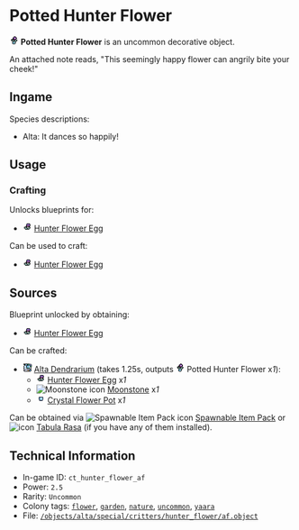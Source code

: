# Potted Hunter Flower

<img src="https://raw.githubusercontent.com/Ceterai/Enternia/main/objects/alta/special/critters/hunter_flower/icon.png" alt="Potted Hunter Flower icon" loading="lazy" height="16px" width="auto" /> **Potted Hunter Flower** is an uncommon decorative object.

An attached note reads, "This seemingly happy flower can angrily bite your cheek!"

## Ingame

Species descriptions:

- Alta: It dances so happily!

## Usage

### Crafting

Unlocks blueprints for:

- <img src="https://raw.githubusercontent.com/Ceterai/Enternia/main/items/active/alta/spawners/critters/ct_hunter_flower_egg.png" alt="Hunter Flower Egg icon" loading="lazy" height="16px" width="auto" /> [Hunter Flower Egg](https://ceterai.github.io/MyEnternia/Wiki/HunterFlowerEgg)

Can be used to craft:

- <img src="https://raw.githubusercontent.com/Ceterai/Enternia/main/items/active/alta/spawners/critters/ct_hunter_flower_egg.png" alt="Hunter Flower Egg icon" loading="lazy" height="16px" width="auto" /> [Hunter Flower Egg](https://ceterai.github.io/MyEnternia/Wiki/HunterFlowerEgg)

## Sources

Blueprint unlocked by obtaining:

- <img src="https://raw.githubusercontent.com/Ceterai/Enternia/main/items/active/alta/spawners/critters/ct_hunter_flower_egg.png" alt="Hunter Flower Egg icon" loading="lazy" height="16px" width="auto" /> [Hunter Flower Egg](https://ceterai.github.io/MyEnternia/Wiki/HunterFlowerEgg)

Can be crafted:

- ![ ](https://raw.githubusercontent.com/Ceterai/Enternia/main/objects/alta/crafting/dendrarium/icon.png) [Alta Dendrarium](https://ceterai.github.io/MyEnternia/Wiki/AltaDendrarium) (takes 1.25s, outputs <img src="https://raw.githubusercontent.com/Ceterai/Enternia/main/objects/alta/special/critters/hunter_flower/icon.png" alt="Potted Hunter Flower icon" loading="lazy" height="16px" width="auto" /> Potted Hunter Flower x*1*):
  - <img src="https://raw.githubusercontent.com/Ceterai/Enternia/main/items/active/alta/spawners/critters/ct_hunter_flower_egg.png" alt="Hunter Flower Egg icon" loading="lazy" height="16px" width="auto" /> [Hunter Flower Egg](https://ceterai.github.io/MyEnternia/Wiki/HunterFlowerEgg) x*1*
  - <img src="https://starbounder.org/mediawiki/images/b/b6/Moonstone.png" alt="Moonstone icon" loading="lazy" height="10px" width="10px" /> [Moonstone](https://starbounder.org/Moonstone) x*1*
  - <img src="https://raw.githubusercontent.com/Ceterai/Enternia/main/objects/alta/special/tools/pots/calin/icon.png" alt="Crystal Flower Pot icon" loading="lazy" height="16px" width="auto" /> [Crystal Flower Pot](https://ceterai.github.io/MyEnternia/Wiki/CrystalFlowerPot) x*1*

Can be obtained via <img src="https://raw.githubusercontent.com/Silverfeelin/Starbound-SpawnableItemPack/master/interface/sip/iconSmall.png" alt="Spawnable Item Pack icon" width="18" height="14"/> [Spawnable Item Pack](https://steamcommunity.com/sharedfiles/filedetails/?id=733665104) or <img src="https://steamuserimages-a.akamaihd.net/ugc/263843960696222713/3EC9A7C005541F7D577EBCB8C5736B4EFC9973D6/" alt="icon" width="8" height="12"/> [Tabula Rasa](https://community.playstarbound.com/resources/the-tabula-rasa.3222/) (if you have any of them installed).

## Technical Information

- In-game ID: `ct_hunter_flower_af`
- Power: `2.5`
- Rarity: `Uncommon`
- Colony tags: [`flower`](https://ceterai.github.io/MyEnternia/Wiki/Tags/Flower), [`garden`](https://ceterai.github.io/MyEnternia/Wiki/Tags/Garden), [`nature`](https://ceterai.github.io/MyEnternia/Wiki/Tags/Nature), [`uncommon`](https://ceterai.github.io/MyEnternia/Wiki/Tags/Uncommon), [`yaara`](https://ceterai.github.io/MyEnternia/Wiki/Tags/Yaara)
- File: [`/objects/alta/special/critters/hunter_flower/af.object`](https://github.com/Ceterai/Enternia/blob/main/objects/alta/special/critters/hunter_flower/af.object)
